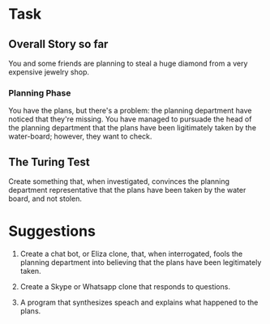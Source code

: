 # Task

## Overall Story so far

You and some friends are planning to steal a huge diamond from a very expensive jewelry shop.

### Planning Phase

You have the plans, but there's a problem: the planning department have noticed that they're missing.  You have managed to pursuade the head of the planning department that the plans have been ligitimately taken by the water-board; however, they want to check.


## The Turing Test

Create something that, when investigated, convinces the planning department representative that the plans have been taken by the water board, and not stolen.

# Suggestions

1. Create a chat bot, or Eliza clone, that, when interrogated, fools the planning department into believing that the plans have been legitimately taken.

2. Create a Skype or Whatsapp clone that responds to questions.

3. A program that synthesizes speach and explains what happened to the plans.
